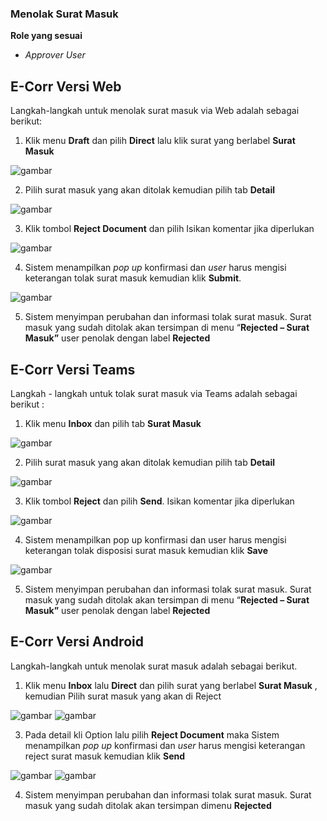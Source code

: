 ### **Menolak Surat Masuk**

**Role yang sesuai**

- *Approver User*

## **E-Corr Versi Web**

Langkah-langkah untuk menolak surat masuk via Web adalah sebagai berikut:

1.    Klik menu **Draft** dan pilih **Direct** lalu klik surat yang berlabel **Surat Masuk**

![gambar](SuratMasuk/SM_Web/02SM13.png)

2.    Pilih surat masuk yang akan ditolak kemudian pilih tab **Detail**

![gambar](SuratMasuk/SM_Web/02SM14.png)

3.    Klik tombol **Reject Document** dan pilih  Isikan komentar jika diperlukan

![gambar](SuratMasuk/SM_Web/02SM15.png)

4.    Sistem menampilkan _pop up_ konfirmasi dan _user_ harus mengisi keterangan tolak surat masuk kemudian klik **Submit**.

![gambar](SuratMasuk/SM_Web/02SM16.png)

5.    Sistem menyimpan perubahan dan informasi tolak surat masuk. Surat masuk yang sudah ditolak akan tersimpan di menu “**Rejected – Surat Masuk”** user penolak dengan label **Rejected**


## **E-Corr Versi Teams**

Langkah - langkah untuk tolak surat masuk via Teams adalah sebagai berikut :

1. Klik menu **Inbox** dan pilih tab **Surat Masuk**

![gambar](SuratMasuk/SM_Teams/SM16.png)

2. Pilih surat masuk yang akan ditolak kemudian pilih tab **Detail**

![gambar](SuratMasuk/SM_Teams/SM17.png)

3. Klik tombol **Reject** dan pilih **Send**. Isikan komentar jika diperlukan

![gambar](SuratMasuk/SM_Teams/SM18.png)

4. Sistem menampilkan pop up konfirmasi dan user harus mengisi keterangan tolak disposisi surat masuk kemudian klik **Save**

![gambar](SuratMasuk/SM_Teams/SM19.png)

5. Sistem menyimpan perubahan dan informasi tolak surat masuk. Surat masuk yang sudah ditolak akan tersimpan di menu “**Rejected – Surat Masuk”** user penolak dengan label **Rejected**


## **E-Corr Versi Android**

Langkah-langkah untuk menolak surat masuk adalah sebagai berikut.

1. Klik menu **Inbox** lalu **Direct** dan pilih surat yang berlabel **Surat Masuk** , kemudian Pilih surat masuk yang akan di Reject
   
![gambar](SuratMasuk/SM_Android/TolakSM/02A01.jp) ![gambar](SuratMasuk/SM_Android/TolakSM/02A02.jpg)

3. Pada detail kli Option lalu pilih **Reject Document** maka Sistem menampilkan _pop up_ konfirmasi dan _user_ harus mengisi keterangan reject surat masuk kemudian klik **Send**
   
![gambar](SuratMasuk/SM_Android/TolakSM/02A03.jpg) ![gambar](SuratMasuk/SM_Android/TolakSM/02A04.jpg)

4. Sistem menyimpan perubahan dan informasi tolak surat masuk. Surat masuk yang sudah ditolak akan tersimpan dimenu **Rejected**

